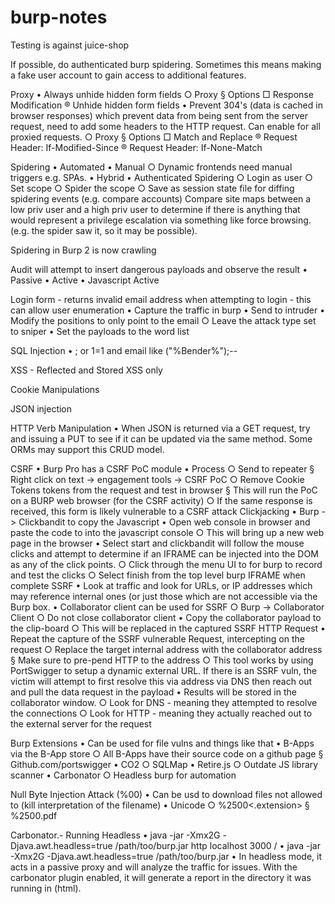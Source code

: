 # burp-notes

Testing is against juice-shop

If possible, do authenticated burp spidering. Sometimes this means making a fake user account to gain access to additional features.

Proxy
	• Always unhide hidden form fields
		○ Proxy
			§ Options
				□ Response Modification
					® Unhide hidden form fields
	• Prevent 304's (data is cached in browser responses) which prevent data from being sent from the server request, need to add some headers to the HTTP request. Can enable for all proxied requests.
		○ Proxy
			§ Options
				□ Match and Replace
					® Request Header: If-Modified-Since
					® Request Header: If-None-Match

Spidering
	• Automated
	• Manual
		○ Dynamic frontends need manual triggers e.g. SPAs.
	• Hybrid
	• Authenticated Spidering
		○ Login as user
		○ Set scope
		○ Spider the scope
		○ Save as session state file for diffing spidering events (e.g. compare accounts)
Compare site maps between a low priv user and a high priv user to determine if there is anything that would represent a privilege escalation via something like force browsing. (e.g. the spider saw it, so it may be possible).

Spidering in Burp 2 is now crawling

Audit will attempt to insert dangerous payloads and observe the result
	• Passive
	• Active
	• Javascript Active


Login form - returns invalid email address when attempting to login - this can allow user enumeration
	• Capture the traffic in burp
	• Send to intruder
	• Modify the positions to only point to the email
		○ Leave the attack type set to sniper
	• Set the payloads to the word list

SQL Injection
	• ; or 1=1 and email like ("%Bender%");--

XSS - Reflected and Stored XSS only

Cookie Manipulations

JSON injection

HTTP Verb Manipulation
	• When JSON is returned via a GET request, try and issuing a PUT to see if it can be updated via the same method. Some ORMs may support this CRUD model.

CSRF
	• Burp Pro has a CSRF PoC module
	• Process
		○ Send to repeater
			§ Right click on text -> engagement tools -> CSRF PoC
		○ Remove Cookie Tokens tokens from the request and test in browser
			§ This will run the PoC on a BURP web browser (for the CSRF activity)
		○ If the same response is received, this form is likely vulnerable to a CSRF attack
Clickjacking
	• Burp -> Clickbandit to copy the Javascript
	• Open web console in browser and paste the code to into the javascript console
		○ This will bring up a new web page in the browser
	• Select start and clickbandit will follow the mouse clicks and attempt to determine if an IFRAME can be injected into the DOM as any of the click points.
		○ Click through the menu UI to for burp to record and test the clicks
		○ Select finish from the top level burp IFRAME when complete
SSRF
	• Look at traffic and look for URLs, or IP addresses which may reference internal ones (or just those which are not accessible via the Burp box.
	• Collaborator client can be used for SSRF
		○ Burp -> Collaborator Client
		○ Do not close collaborator client
	• Copy the collaborator payload to the clip-board
		○ This will be replaced in the captured SSRF HTTP Request
	• Repeat the capture of the SSRF vulnerable Request, intercepting on the request
		○ Replace the target internal address with the collaborator address
			§ Make sure to pre-pend HTTP to the address
		○ This tool works by using PortSwigger to setup a dynamic external URL. If there is an SSRF vuln, the victim will attempt to first resolve this via address via DNS then reach out and pull the data request in the payload
	• Results will be stored in the collaborator window.
		○ Look for DNS - meaning they attempted to resolve the connections
		○ Look for HTTP - meaning they actually reached out to the external server for the request

Burp Extensions
	• Can be used for file vulns and things like that
	• B-Apps via the B-App store
		○ All B-Apps have their source code on a github page
			§ Github.com/portswigger
	• CO2
		○ SQLMap
	• Retire.js
		○ Outdate JS library scanner
	• Carbonator
		○ Headless burp for automation

Null Byte Injection Attack (%00)
	• Can be usd to download files not allowed to (kill interpretation of the filename)
	• Unicode
		○ %2500<.extension>
			§  %2500.pdf

Carbonator.- Running Headless
	• java -jar -Xmx2G -Djava.awt.headless=true /path/too/burp.jar http localhost 3000 /
	• java -jar -Xmx2G -Djava.awt.headless=true /path/too/burp.jar <protocol> <host> <port> <folder>
	• In headless mode, it acts in a passive proxy and will analyze the traffic for issues. With the carbonator plugin enabled, it will generate a report in the directory it was running in (html).
